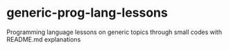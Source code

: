 # generic-prog-lang-lessons
Programming language lessons on generic topics through small codes with README.md explanations
